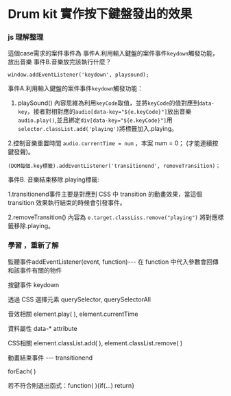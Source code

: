 # Drum kit  實作按下鍵盤發出的效果

### js 理解整理
這個case需求的案件事件為 事件A.利用輸入鍵盤的案件事件`keydown`觸發功能，放出音樂  事件B.音樂放完該執行什麼？

 
 ```
window.addEventListener('keydown', playsound);
```
事件A.利用輸入鍵盤的案件事件`keydown`觸發功能：

1. playSound() 內容思維為利用`keyCode`取值，並將`keyCode`的值對應到`data-key`，接者對相對應的`audio[data-key="${e.keyCode}"]`放出音樂	 `audio.play()`,並且綁定`div[data-key="${e.keyCode}"]`用`selector.classList.add('playing')`將標籤加入.playing。

2.控制音樂重置時間 `audio.currentTime = num`  ，本案 num = 0； (才能連續按鍵發聲)。


```
(DOM每個.key標籤).addEventListener('transitionend', removeTransition)；
```
事件B. 音樂結束移除.playing標籤:

1.transitionend事件主要是對應到 CSS 中 transition 的動畫效果，當這個 transition 效果執行結束的時候會引發事件。

2.removeTransition() 內容為 `e.target.classLiss.remove("playing")`  將對應標籤移除.playing。


### 學習 ，重新了解

監聽事件addEventListener(event, function)--- 在 function 中代入參數會回傳和該事件有關的物件

按鍵事件 keydown

透過 CSS 選擇元素 querySelector, querySelectorAll

音效相關 element.play( ), element.currentTime 

資料屬性 data-* attribute

CSS相關 element.classList.add( ), element.classList.remove( )

動畫結束事件 --- transitionend

forEach( )

若不符合則退出函式：function( ){if(...) return}
